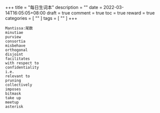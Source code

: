 +++
title = "每日生词本"
description = ""
date = 2022-03-14T16:05:05+08:00
draft = true
comment = true
toc = true
reward = true
categories = [
  ""
]
tags = [
  ""
]
+++

<!--more-->
```
Mantissa:尾数
minutiae
purview
consortia
misbehave
orthogonal 
disjoint
facilitates
with respect to
confidentiality
i.e.
relevant to 
pruning
collectively
imposes
bitmask 
take up
meetup
asterisk
```
